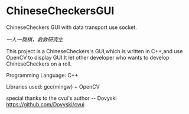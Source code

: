 # ChineseCheckersGUI
ChineseCheckers GUI with data transport use socket.

<em>一人一跳棋，救救研究生</em>

This project is a ChineseCheckers's GUI,which is written in C++,and use OpenCV to display GUI.It let other developer who wants to develop ChineseCheckers on a roll.

Programming Language:
C++

Libraries used:
gcc(mingw) + OpenCV

special thanks to the cvui's author -- Dovyski
https://github.com/Dovyski/cvui

